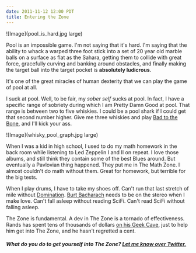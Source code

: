 ```yaml
---
date: 2011-11-12 12:00 PDT
title: Entering the Zone
---
```



![Image](pool_is_hard.jpg large)

Pool is an impossible game. I'm not saying that it's hard.  I'm saying that the ability to whack a warped three foot stick into a set of 20 year old marble balls on a surface as flat as the Sahara, getting them to collide with great force, gracefully curving and banking around obstacles, and finally making the target ball into the target pocket is **absolutely ludicrous**.  

It's one of the great miracles of human dexterity that we can play the game of pool at all.

I suck at pool.  Well, to be fair, my *sober self* sucks at pool.  In fact, I have a specific range of sobriety during which I am Pretty Damn Good at pool.  That range is between two to five whiskies.  I could be a pool shark if I could get that second number higher.  Give me three whiskies and play [Bad to the Bone](http://www.youtube.com/watch?v=_7VsoxT_FUY), and I'll kick your ass.

![Image](whisky_pool_graph.jpg large)

When I was a kid in high school, I used to do my math homework in the back room while listening to Led Zeppelin I and II on repeat.  I love those albums, and still think they contain some of the best Blues around.  But eventually a Pavlovian thing happened. They put me in The Math Zone.  I almost couldn't do math without them.  Great for homework, but terrible for the big tests.

When I play drums, I have to take my shoes off.  Can't run that last stretch of mile without [Domination](http://www.youtube.com/watch?v=1lXXvUIEy2o). [Burt Bacharach](http://www.youtube.com/watch?v=a28kY1-s-Vc) needs to be on the stereo when I make love.  Can't fall asleep without reading SciFi.  Can't read SciFi without falling asleep.

The Zone is fundamental.  A dev in The Zone is a tornado of effectiveness.  Rands has spent tens of thousands of dollars [on his Geek Cave](http://www.randsinrepose.com/archives/2006/07/10/a_nerd_in_a_cave.html), just to help him get into The Zone, and he hasn't regretted a cent.

##### What do *you* do to get yourself into The Zone? [Let me know over Twitter.](https://twitter.com/share?text=%40tsaleh%20http://bit.ly/sK1B0R)

